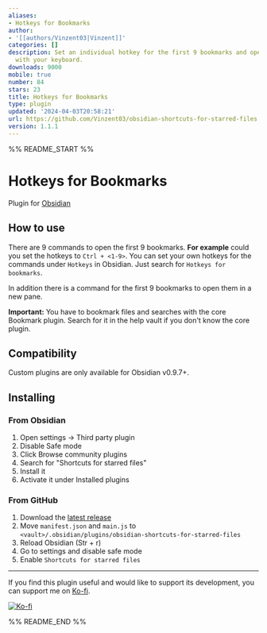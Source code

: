 ```yaml
---
aliases:
- Hotkeys for Bookmarks
author:
- '[[authors/Vinzent03|Vinzent]]'
categories: []
description: Set an individual hotkey for the first 9 bookmarks and open them just
  with your keyboard.
downloads: 9000
mobile: true
number: 84
stars: 23
title: Hotkeys for Bookmarks
type: plugin
updated: '2024-04-03T20:58:21'
url: https://github.com/Vinzent03/obsidian-shortcuts-for-starred-files
version: 1.1.1
---
```


%% README_START %%

# Hotkeys for Bookmarks

Plugin for [Obsidian](https://obsidian.md)

## How to use
There are 9 commands to open the first 9 bookmarks. **For example** could you set the hotkeys to `Ctrl + <1-9>`. You can set your own hotkeys for the commands under `Hotkeys` in Obsidian. Just search for `Hotkeys for bookmarks`.

In addition there is a command for the first 9 bookmarks to open them in a new pane.

**Important:** You have to bookmark files and searches with the core Bookmark plugin. Search for it in the help vault if you don't know the core plugin.


## Compatibility
Custom plugins are only available for Obsidian v0.9.7+.

## Installing

### From Obsidian
1. Open settings -> Third party plugin
2. Disable Safe mode
3. Click Browse community plugins
4. Search for "Shortcuts for starred files"
5. Install it
6. Activate it under Installed plugins


### From GitHub
1. Download the [latest release](https://github.com/Vinzent03/obsidian-shortcuts-for-starred-files/releases/latest)
2. Move `manifest.json` and `main.js` to `<vault>/.obsidian/plugins/obsidian-shortcuts-for-starred-files`
3. Reload Obsidian (Str + r)
4. Go to settings and disable safe mode
5. Enable `Shortcuts for starred files`

---

If you find this plugin useful and would like to support its development, you can support me on [Ko-fi](https://Ko-fi.com/Vinzent).

[![Ko-fi](https://ko-fi.com/img/githubbutton_sm.svg)](https://ko-fi.com/F1F195IQ5)


%% README_END %%